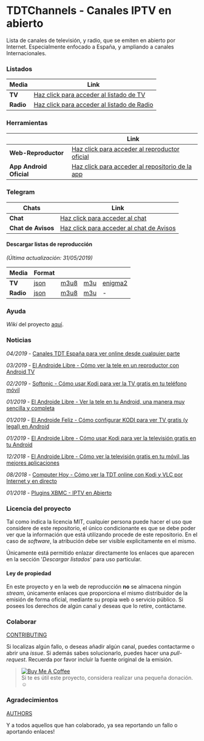 # TDTChannels - Canales IPTV en abierto

Lista de canales de televisión, y radio, que se emiten en abierto por Internet. Especialmente enfocado a España, y ampliando a canales Internacionales.

### Listados

| Media | Link |
| -	| -	|
| **TV** | [Haz click para acceder al listado de TV](https://github.com/LaQuay/TDTChannels/blob/master/TELEVISION.md) |
| **Radio** | [Haz click para acceder al listado de Radio](https://github.com/LaQuay/TDTChannels/blob/master/RADIO.md) |

### Herramientas

|  | Link |
| -	| -	|
| **Web-Reproductor** | [Haz click para acceder al reproductor oficial](http://marcvila.me/tdt/) |
| **App Android Oficial** | [Haz click para acceder al repositorio de la app](https://github.com/LaQuay/TDTChannels-APP) |

### Telegram

| Chats | Link |
| -	| -	|
| **Chat** | [Haz click para acceder al chat](https://t.me/tdtchannels) |
| **Chat de Avisos** | [Haz click para acceder al chat de Avisos](https://t.me/tdtchannels_avisos) |

#### Descargar listas de reproducción
*(Última actualización: 31/05/2019)*

| Media | Format |  |  |  |
| -	| -	| -	| -	| -	|
| **TV** | [json](http://91.121.64.179/tdt_project/output/channels.json) | [m3u8](http://91.121.64.179/tdt_project/output/channels.m3u8) | [m3u](http://91.121.64.179/tdt_project/output/channels.m3u) | [enigma2](http://91.121.64.179/tdt_project/output/userbouquet.tdtchannels.tv)	|
| **Radio** | [json](http://91.121.64.179/tdt_project/output/radio_channels.json) | [m3u8](http://91.121.64.179/tdt_project/output/radio_channels.m3u8) | [m3u](http://91.121.64.179/tdt_project/output/radio_channels.m3u) | - |

### Ayuda
_Wiki_ del proyecto [aquí](https://github.com/LaQuay/TDTChannels/wiki).

### Noticias
*04/2019* - [Canales TDT España para ver online desde cualquier parte](https://www.meneame.net/story/canales-tdt-espana-ver-online-desde-cualquier-parte-formato-m3u8)

*03/2019* - [El Androide Libre - Cómo ver la tele en un reproductor con Android TV](https://elandroidelibre.elespanol.com/2019/03/como-ver-tele-reproductor-television-android-tv.html)

*02/2019* - [Softonic - Cómo usar Kodi para ver la TV gratis en tu teléfono móvil](https://www.softonic.com/articulos/usar-kodi-ver-tv-gratis-telefono-movil)

*01/2019* - [El Androide Libre - Ver la tele en tu Android, una manera muy sencilla y completa](https://elandroidelibre.elespanol.com/2019/01/ver-tele-android-manera-sencilla-completa.html)

*01/2019* - [El Androide Feliz - Cómo configurar KODI para ver TV gratis (y legal) en Android](https://elandroidefeliz.com/configurar-kodi-para-ver-tv-gratis/)

*01/2019* - [El Androide Libre - Cómo usar Kodi para ver la televisión gratis en tu Android](https://elandroidelibre.elespanol.com/2019/01/como-usar-kodi-ver-television-gratis-android.html)

*12/2018* - [El Androide Libre - Cómo ver la televisión gratis en tu móvil, las mejores aplicaciones](https://elandroidelibre.elespanol.com/2018/12/como-ver-television-gratis-movil-mejores-aplicaciones.html)

*08/2018* - [Computer Hoy - Cómo ver la TDT online con Kodi y VLC por Internet y en directo](https://computerhoy.com/tutoriales/tecnologia/como-ver-tdt-online-kodi-vlc-internet-directo-291513)

*01/2018* - [Plugins XBMC - IPTV en Abierto](https://www.pluginsxbmc.com/2018/01/canales-iptv-en-abierto.html)

### Licencia del proyecto
Tal como indica la licencia MIT, cualquier persona puede hacer el uso que considere de este repositorio, el único condicionante es que se debe poder ver que la información que está utilizando procede de este repositorio. En el caso de _software_, la atribución debe ser visible explicitamente en el mismo.

Únicamente está permitido enlazar directamente los enlaces que aparecen en la sección '*Descargar listados*' para uso particular.

#### Ley de propiedad
En este proyecto y en la web de reproducción **no** se almacena ningún *stream*, únicamente enlaces que proporciona el mismo distribuidor de la emisión de forma oficial, mediante su propia web o servicio público. Si posees los derechos de algún canal y deseas que lo retire, contáctame.

### Colaborar
[CONTRIBUTING](https://github.com/LaQuay/TDTChannels/blob/master/CONTRIBUTING.md)

Si localizas algún fallo, o deseas añadir algún canal, puedes contactarme o abrir una *issue*. Si además sabes solucionarlo, puedes hacer una *pull-request*. Recuerda por favor incluir la fuente original de la emisión.

> <a href="https://www.buymeacoffee.com/mLaQuay"><img src="https://www.buymeacoffee.com/assets/img/custom_images/orange_img.png" alt="Buy Me A Coffee" style="height: auto !important;width: auto !important;" ></a>   
> Si te es útil este proyecto, considera realizar una pequeña donación. :relaxed:

### Agradecimientos
[AUTHORS](https://github.com/LaQuay/TDTChannels/blob/master/AUTHORS.md)

Y a todos aquellos que han colaborado, ya sea reportando un fallo o aportando enlaces!
